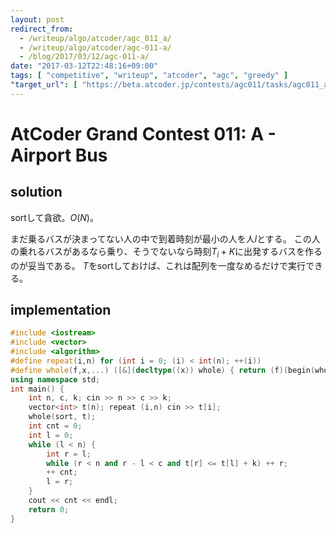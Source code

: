 ```yaml
---
layout: post
redirect_from:
  - /writeup/algo/atcoder/agc_011_a/
  - /writeup/algo/atcoder/agc-011-a/
  - /blog/2017/03/12/agc-011-a/
date: "2017-03-12T22:48:16+09:00"
tags: [ "competitive", "writeup", "atcoder", "agc", "greedy" ]
"target_url": [ "https://beta.atcoder.jp/contests/agc011/tasks/agc011_a" ]
---
```


# AtCoder Grand Contest 011: A - Airport Bus

## solution

sortして貪欲。$O(N)$。

まだ乗るバスが決まってない人の中で到着時刻が最小の人を人$l$とする。
この人の乗れるバスがあるなら乗り、そうでないなら時刻$T_i + K$に出発するバスを作るのが妥当である。
$T$をsortしておけば、これは配列を一度なめるだけで実行できる。

## implementation

``` c++
#include <iostream>
#include <vector>
#include <algorithm>
#define repeat(i,n) for (int i = 0; (i) < int(n); ++(i))
#define whole(f,x,...) ([&](decltype((x)) whole) { return (f)(begin(whole), end(whole), ## __VA_ARGS__); })(x)
using namespace std;
int main() {
    int n, c, k; cin >> n >> c >> k;
    vector<int> t(n); repeat (i,n) cin >> t[i];
    whole(sort, t);
    int cnt = 0;
    int l = 0;
    while (l < n) {
        int r = l;
        while (r < n and r - l < c and t[r] <= t[l] + k) ++ r;
        ++ cnt;
        l = r;
    }
    cout << cnt << endl;
    return 0;
}
```
